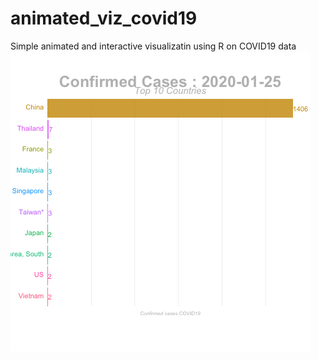 # animated_viz_covid19
Simple animated and interactive visualizatin using R on COVID19 data
![sometext](https://github.com/sophiarora/animated_viz_covid19/blob/master/output1.gif)
